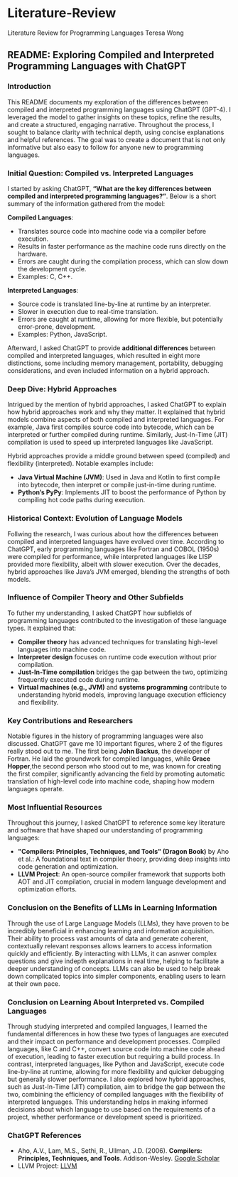 # Literature-Review
Literature Review for Programming Languages
Teresa Wong

## README: Exploring Compiled and Interpreted Programming Languages with ChatGPT

### Introduction
This README documents my exploration of the differences between compiled and interpreted programming languages using ChatGPT (GPT-4). I leveraged the model to gather insights on these topics, refine the results, and create a structured, engaging narrative. Throughout the process, I sought to balance clarity with technical depth, using concise explanations and helpful references. The goal was to create a document that is not only informative but also easy to follow for anyone new to programming languages.

### Initial Question: Compiled vs. Interpreted Languages
I started by asking ChatGPT, **“What are the key differences between compiled and interpreted programming languages?”**. Below is a short summary of the information gathered from the model:

**Compiled Languages**:
- Translates source code into machine code via a compiler before execution.
- Results in faster performance as the machine code runs directly on the hardware.
- Errors are caught during the compilation process, which can slow down the development cycle.
- Examples: C, C++.

**Interpreted Languages**:
- Source code is translated line-by-line at runtime by an interpreter.
- Slower in execution due to real-time translation.
- Errors are caught at runtime, allowing for more flexible, but potentially error-prone, development.
- Examples: Python, JavaScript.

Afterward, I asked ChatGPT to provide **additional differences** between compiled and interpreted languages, which resulted in eight more distinctions, some including memory management, portability, debugging considerations, and even included information on a hybrid approach.

### Deep Dive: Hybrid Approaches
Intrigued by the mention of hybrid approaches, I asked ChatGPT to explain how hybrid approaches work and why they matter. It explained that hybrid models combine aspects of both compiled and interpreted languages. For example, Java first compiles source code into bytecode, which can be interpreted or further compiled during runtime. Similarly, Just-In-Time (JIT) compilation is used to speed up interpreted languages like JavaScript.

Hybrid approaches provide a middle ground between speed (compiled) and flexibility (interpreted). Notable examples include:
- **Java Virtual Machine (JVM)**: Used in Java and Kotlin to first compile into bytecode, then interpret or compile just-in-time during runtime.
- **Python’s PyPy**: Implements JIT to boost the performance of Python by compiling hot code paths during execution.

### Historical Context: Evolution of Language Models
Follwing the research, I was curious about how the differences between compiled and interpreted languages have evolved over time. According to ChatGPT, early programming languages like Fortran and COBOL (1950s) were compiled for performance, while interpreted languages like LISP provided more flexibility, albeit with slower execution. Over the decades, hybrid approaches like Java’s JVM emerged, blending the strengths of both models.

### Influence of Compiler Theory and Other Subfields
To futher my understanding, I asked ChatGPT how subfields of programming languages contributed to the investigation of these language types. It explained that:
- **Compiler theory** has advanced techniques for translating high-level languages into machine code.
- **Interpreter design** focuses on runtime code execution without prior compilation.
- **Just-In-Time compilation** bridges the gap between the two, optimizing frequently executed code during runtime.
- **Virtual machines (e.g., JVM)** and **systems programming** contribute to understanding hybrid models, improving language execution efficiency and flexibility.

### Key Contributions and Researchers
Notable figures in the history of programming languages were also discussed. ChatGPT gave me 10 important figures, where 2 of the figures really stood out to me. The first being **John Backus**, the developer of Fortran. He laid the groundwork for compiled languages, while **Grace Hopper**,the second person who stood out to me, was known for creating the first compiler, significantly advancing the field by promoting automatic translation of high-level code into machine code, shaping how modern languages operate.

### Most Influential Resources
Throughout this journey, I asked ChatGPT to reference some key literature and software that have shaped our understanding of programming languages:

- **"Compilers: Principles, Techniques, and Tools" (Dragon Book)** by Aho et al.: A foundational text in compiler theory, providing deep insights into code generation and optimization.
- **LLVM Project**: An open-source compiler framework that supports both AOT and JIT compilation, crucial in modern language development and optimization efforts.

### Conclusion on the Benefits of LLMs in Learning Information
Through the use of Large Language Models (LLMs), they have proven to be incredibly beneficial in enhancing learning and information acquisition. Their ability to process vast amounts of data and generate coherent, contextually relevant responses allows learners to access information quickly and efficiently. By interacting with LLMs, it can asnwer complex questions and give indepth explanations in real time, helping to facilitate a deeper understanding of concepts. LLMs can also be used to help break down complicated topics into simpler components, enabling users to learn at their own pace. 

### Conclusion on Learning About Interpreted vs. Compiled Languages
Through studying interpreted and compiled languages, I learned the fundamental differences in how these two types of languages are executed and their impact on performance and development processes. Compiled languages, like C and C++, convert source code into machine code ahead of execution, leading to faster execution but requiring a build process. In contrast, interpreted languages, like Python and JavaScript, execute code line-by-line at runtime, allowing for more flexibility and quicker debugging but generally slower performance. I also explored how hybrid approaches, such as Just-In-Time (JIT) compilation, aim to bridge the gap between the two, combining the efficiency of compiled languages with the flexibility of interpreted languages. This understanding helps in making informed decisions about which language to use based on the requirements of a project, whether performance or development speed is prioritized.

### ChatGPT References
- Aho, A.V., Lam, M.S., Sethi, R., Ullman, J.D. (2006). **Compilers: Principles, Techniques, and Tools**. Addison-Wesley. [Google Scholar](https://scholar.google.com)
- LLVM Project: [LLVM](https://llvm.org/)
